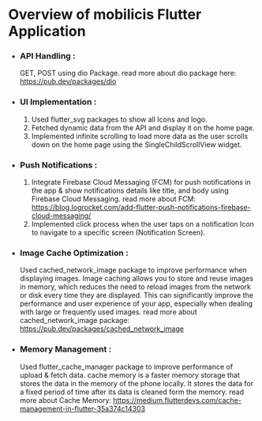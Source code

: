 # Overview of mobilicis Flutter Application

- ### API Handling :
  GET, POST using dio Package. read more about dio package here: https://pub.dev/packages/dio
  
- ### UI Implementation :
  1. Used flutter_svg packages to show all Icons and logo.
  2. Fetched dynamic data from the API and display it on the home page.
  3. Implemented infinite scrolling to load more data as the user scrolls down on the home page using the SingleChildScrollView widget.
     
- ### Push Notifications :
  1. Integrate Firebase Cloud Messaging (FCM) for push notifications in the app & show notifications details like title, and body using Firebase Cloud Messaging. read more about FCM: https://blog.logrocket.com/add-flutter-push-notifications-firebase-cloud-messaging/
  2. Implemented click process when the user taps on a notification Icon to navigate to a specific screen (Notification Screen).
 
- ### Image Cache Optimization :
  Used cached_network_image package to improve performance when displaying images. Image caching allows you to store and reuse images in memory, which reduces the need to reload images from the network or disk every time they are displayed. This can significantly improve the performance and user experience of your app, especially when dealing with large or frequently used images.
   read more about cached_network_image package: https://pub.dev/packages/cached_network_image

- ### Memory Management :
  Used flutter_cache_manager package to improve performance of upload & fetch data. cache memory is a faster memory storage that stores the data in the memory of the phone locally. It stores the data for a fixed period of time after its data is cleaned form the memory.
    read more about Cache Memory: https://medium.flutterdevs.com/cache-management-in-flutter-35a374c14303
  
  
